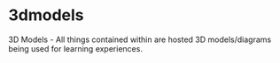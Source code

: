 # 3dmodels
3D Models - All things contained within are hosted 3D models/diagrams being used for learning experiences.
